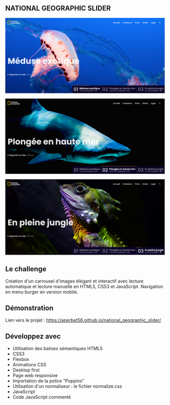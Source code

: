 ## NATIONAL GEOGRAPHIC SLIDER

![Design preview for the project](./img/banner-3.png)

![Design preview for the project](./img/banner-1.png)

![Design preview for the project](./img/banner-2.png)

## Le challenge

Création d'un carrousel d'images élégant et interactif avec lecture automatique et lecture manuelle en HTML5, CSS3 et JavaScript. Navigation en menu burger en version mobile.

## Démonstration

Lien vers le projet : https://aperbet56.github.io/national_geographic_slider/

## Développez avec

- Utilisation des balises sémantiques HTML5
- CSS3
- Flexbox
- Animations CSS
- Desktop first
- Page web responsive
- Importation de la police "Poppins"
- Utilisation d'un normaliseur : le fichier normalize.css
- JavaScript
- Code JavaScript commenté
